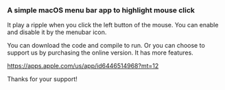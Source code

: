 ### A simple macOS menu bar app to highlight mouse click

It play a ripple when you click the left button of the mouse. You can enable and disable it by the menubar icon.

You can download the code and compile to run. Or you can choose to support us by purchasing the online version. It has more features.

https://apps.apple.com/us/app/id6446514968?mt=12

Thanks for your support!
